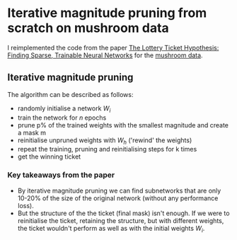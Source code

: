 # Iterative magnitude pruning from scratch on mushroom data
I reimplemented the code from the paper [The Lottery Ticket Hypothesis: Finding Sparse, Trainable Neural Networks](https://arxiv.org/abs/1803.03635) for the [mushroom data](https://archive.ics.uci.edu/dataset/73/mushroom).

## Iterative magnitude pruning 
The algorithm can be described as follows:
- randomly initialise a network $W_i$
- train the network for $n$ epochs
- prune p% of the trained weights with the smallest magnitude and create a mask m
- reinitialise unpruned weights with $W_h$ ('rewind' the weights)
- repeat the training, pruning and reinitialising steps for k times
- get the winning ticket
### Key takeaways from the paper
  - By iterative magnitude pruning we can find subnetworks that are only 10-20% of the size of the original network (without any performance loss).
  - But the structure of the the ticket (final  mask) isn't enough. If we were to reinitialise the ticket, retaining the structure, but with different weights, the ticket wouldn't perform as well as with the initial weights $W_i$. 

